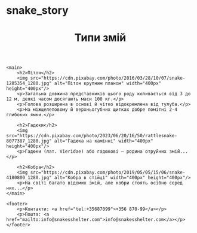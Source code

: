 # snake_story
<html>
<head>
    <meta charset="UTF-8">
    <title>Типи змій</title>
</head>

<body>
    <header>
        <h1>Типи змій</h1>
    </header>

    <main>
        <h2>Пітон</h2>
        <img src="https://cdn.pixabay.com/photo/2016/03/28/10/07/snake-1285354_1280.jpg" alt="Пітон крупним планом" width="400px" height="400px"/>
        <p>Загальна довжина представників цього роду коливається від 3 до 12 м, деякі часом досягають маси 100 кг.</p>
        <p>Голова розширена в основі й чітко відокремлена від тулуба.</p>
        <p>На міжщелеповому й верхньогубних щитках добре помітні 2-4 глибоких ямки.</p>

        <h2>Гадюки</h2>
        <img src="https://cdn.pixabay.com/photo/2023/06/20/16/50/rattlesnake-8077387_1280.jpg" alt="Гадюка на камінні" width="400px" height="400px"/>
        <p>Гадюки (лат. Vieridae) або гадюкові – родина отруйних змій...</p>

        <h2>Кобра</h2>
        <img src="https://cdn.pixabay.com/photo/2019/05/05/15/06/snake-4180800_1280.jpg" alt="Кобра в стійці" width="400px" height="400px"/>
        <p>На світі багато відомих змій, але кобри стоять осібно серед них...</p>
    </main>

    <footer>
        <p>Контакти: <a href="tel:+35687099">+356 870-99</a></p>
        <p>Пошта: <a href="mailto:info@snakesshelter.com">info@snakesshelter.com</a></p>
    </footer>
</body>
</html>
